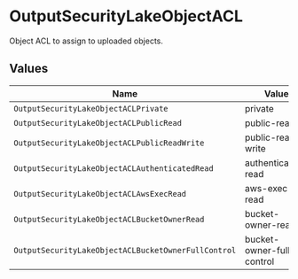 # OutputSecurityLakeObjectACL

Object ACL to assign to uploaded objects.


## Values

| Name                                                | Value                                               |
| --------------------------------------------------- | --------------------------------------------------- |
| `OutputSecurityLakeObjectACLPrivate`                | private                                             |
| `OutputSecurityLakeObjectACLPublicRead`             | public-read                                         |
| `OutputSecurityLakeObjectACLPublicReadWrite`        | public-read-write                                   |
| `OutputSecurityLakeObjectACLAuthenticatedRead`      | authenticated-read                                  |
| `OutputSecurityLakeObjectACLAwsExecRead`            | aws-exec-read                                       |
| `OutputSecurityLakeObjectACLBucketOwnerRead`        | bucket-owner-read                                   |
| `OutputSecurityLakeObjectACLBucketOwnerFullControl` | bucket-owner-full-control                           |